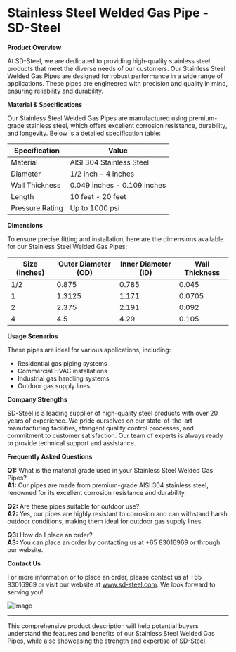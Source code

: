 # Stainless Steel Welded Gas Pipe - SD-Steel

**Product Overview**

At SD-Steel, we are dedicated to providing high-quality stainless steel products that meet the diverse needs of our customers. Our Stainless Steel Welded Gas Pipes are designed for robust performance in a wide range of applications. These pipes are engineered with precision and quality in mind, ensuring reliability and durability.

**Material & Specifications**

Our Stainless Steel Welded Gas Pipes are manufactured using premium-grade stainless steel, which offers excellent corrosion resistance, durability, and longevity. Below is a detailed specification table:

| Specification | Value |
|---------------|-------|
| Material      | AISI 304 Stainless Steel |
| Diameter      | 1/2 inch - 4 inches |
| Wall Thickness | 0.049 inches - 0.109 inches |
| Length        | 10 feet - 20 feet |
| Pressure Rating | Up to 1000 psi |

**Dimensions**

To ensure precise fitting and installation, here are the dimensions available for our Stainless Steel Welded Gas Pipes:

| Size (Inches) | Outer Diameter (OD) | Inner Diameter (ID) | Wall Thickness |
|---------------|---------------------|---------------------|----------------|
| 1/2           | 0.875               | 0.785               | 0.045          |
| 1                | 1.3125              | 1.171               | 0.0705         |
| 2                | 2.375               | 2.191               | 0.092          |
| 4                | 4.5                 | 4.29                | 0.105          |

**Usage Scenarios**

These pipes are ideal for various applications, including:
- Residential gas piping systems
- Commercial HVAC installations
- Industrial gas handling systems
- Outdoor gas supply lines

**Company Strengths**

SD-Steel is a leading supplier of high-quality steel products with over 20 years of experience. We pride ourselves on our state-of-the-art manufacturing facilities, stringent quality control processes, and commitment to customer satisfaction. Our team of experts is always ready to provide technical support and assistance.

**Frequently Asked Questions**

**Q1:** What is the material grade used in your Stainless Steel Welded Gas Pipes?  
**A1:** Our pipes are made from premium-grade AISI 304 stainless steel, renowned for its excellent corrosion resistance and durability.

**Q2:** Are these pipes suitable for outdoor use?  
**A2:** Yes, our pipes are highly resistant to corrosion and can withstand harsh outdoor conditions, making them ideal for outdoor gas supply lines.

**Q3:** How do I place an order?  
**A3:** You can place an order by contacting us at +65 83016969 or through our website.

**Contact Us**

For more information or to place an order, please contact us at +65 83016969 or visit our website at www.sd-steel.com. We look forward to serving you!

![Image](https://github.com/user-attachments/assets/2567258e-e124-4816-932d-1809bd27ef0b)

---

This comprehensive product description will help potential buyers understand the features and benefits of our Stainless Steel Welded Gas Pipes, while also showcasing the strength and expertise of SD-Steel.
